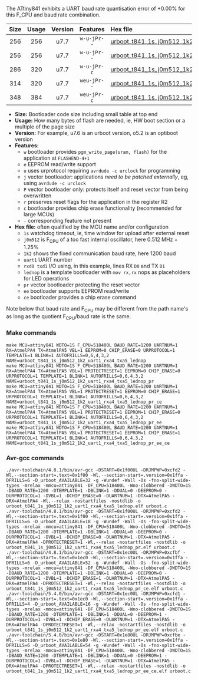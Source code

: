 The ATtiny841 exhibits a UART baud rate quantisation error of +0.00% for this F_CPU and baud rate combination.

|Size|Usage|Version|Features|Hex file|
|:-:|:-:|:-:|:-:|:--|
|256|256|u7.7|`w-u-jPr--`|[urboot_t841_1s_j0m512_1k2_uart1_rxa4_txa5_lednop.hex](https://raw.githubusercontent.com/stefanrueger/urboot.hex/main/mcus/attiny841/watchdog_1_s/internal_oscillator_j%2B1.25%25/%2B0m512000_hz/%2B%2B%2B1k2_baud/uart1_rxa4_txa5/lednop/urboot_t841_1s_j0m512_1k2_uart1_rxa4_txa5_lednop.hex)|
|256|256|u7.7|`w-u-jPr--`|[urboot_t841_1s_j0m512_1k2_uart1_rxa4_txa5_lednop_pr.hex](https://raw.githubusercontent.com/stefanrueger/urboot.hex/main/mcus/attiny841/watchdog_1_s/internal_oscillator_j%2B1.25%25/%2B0m512000_hz/%2B%2B%2B1k2_baud/uart1_rxa4_txa5/lednop/urboot_t841_1s_j0m512_1k2_uart1_rxa4_txa5_lednop_pr.hex)|
|286|320|u7.7|`w-u-jPr-c`|[urboot_t841_1s_j0m512_1k2_uart1_rxa4_txa5_lednop_pr_ce.hex](https://raw.githubusercontent.com/stefanrueger/urboot.hex/main/mcus/attiny841/watchdog_1_s/internal_oscillator_j%2B1.25%25/%2B0m512000_hz/%2B%2B%2B1k2_baud/uart1_rxa4_txa5/lednop/urboot_t841_1s_j0m512_1k2_uart1_rxa4_txa5_lednop_pr_ce.hex)|
|314|320|u7.7|`weu-jPr--`|[urboot_t841_1s_j0m512_1k2_uart1_rxa4_txa5_lednop_pr_ee.hex](https://raw.githubusercontent.com/stefanrueger/urboot.hex/main/mcus/attiny841/watchdog_1_s/internal_oscillator_j%2B1.25%25/%2B0m512000_hz/%2B%2B%2B1k2_baud/uart1_rxa4_txa5/lednop/urboot_t841_1s_j0m512_1k2_uart1_rxa4_txa5_lednop_pr_ee.hex)|
|348|384|u7.7|`weu-jPr-c`|[urboot_t841_1s_j0m512_1k2_uart1_rxa4_txa5_lednop_pr_ee_ce.hex](https://raw.githubusercontent.com/stefanrueger/urboot.hex/main/mcus/attiny841/watchdog_1_s/internal_oscillator_j%2B1.25%25/%2B0m512000_hz/%2B%2B%2B1k2_baud/uart1_rxa4_txa5/lednop/urboot_t841_1s_j0m512_1k2_uart1_rxa4_txa5_lednop_pr_ee_ce.hex)|

- **Size:** Bootloader code size including small table at top end
- **Usage:** How many bytes of flash are needed, ie, HW boot section or a multiple of the page size
- **Version:** For example, u7.6 is an urboot version, o5.2 is an optiboot version
- **Features:**
  + `w` bootloader provides `pgm_write_page(sram, flash)` for the application at `FLASHEND-4+1`
  + `e` EEPROM read/write support
  + `u` uses urprotocol requiring `avrdude -c urclock` for programming
  + `j` vector bootloader: applications *need to be patched externally*, eg, using `avrdude -c urclock`
  + `P` vector bootloader only: protects itself and reset vector from being overwritten
  + `r` preserves reset flags for the application in the register R2
  + `c` bootloader provides chip erase functionality (recommended for large MCUs)
  + `-` corresponding feature not present
- **Hex file:** often qualified by the MCU name and/or configuration
  + `1s` watchdog timeout, ie, time window for upload after external reset
  + `j0m512` is F<sub>CPU</sub> of a too fast internal oscillator, here 0.512 MHz + 1.25%
  + `1k2` shows the fixed communication baud rate, here 1200 baud
  + `uart1` UART number
  + `rxd0 txd1` I/O using, in this example, lines RX `D0` and TX `D1`
  + `lednop` is a template bootloader with `mov rx,rx` nops as placeholders for LED operations
  + `pr` vector bootloader protecting the reset vector
  + `ee` bootloader supports EEPROM read/write
  + `ce` bootloader provides a chip erase command


Note below that baud rate and F<sub>CPU</sub> may be different from the path name's as long as the quotient F<sub>CPU</sub>/baud rate is the same.

### Make commands
```
make MCU=attiny841 WDTO=1S F_CPU=518400L BAUD_RATE=1200 UARTNUM=1 RX=AtmelPA4 TX=AtmelPA5 VBL=1 EEPROM=0 CHIP_ERASE=0 URPROTOCOL=1 TEMPLATE=1 BLINK=1 AUTOFRILLS=0,6,4,3,2 NAME=urboot_t841_1s_j0m512_1k2_uart1_rxa4_txa5_lednop
make MCU=attiny841 WDTO=1S F_CPU=518400L BAUD_RATE=1200 UARTNUM=1 RX=AtmelPA4 TX=AtmelPA5 VBL=1 PROTECTRESET=1 EEPROM=0 CHIP_ERASE=0 URPROTOCOL=1 TEMPLATE=1 BLINK=1 AUTOFRILLS=0,6,4,3,2 NAME=urboot_t841_1s_j0m512_1k2_uart1_rxa4_txa5_lednop_pr
make MCU=attiny841 WDTO=1S F_CPU=518400L BAUD_RATE=1200 UARTNUM=1 RX=AtmelPA4 TX=AtmelPA5 VBL=1 PROTECTRESET=1 EEPROM=0 CHIP_ERASE=1 URPROTOCOL=1 TEMPLATE=1 BLINK=1 AUTOFRILLS=0,6,4,3,2 NAME=urboot_t841_1s_j0m512_1k2_uart1_rxa4_txa5_lednop_pr_ce
make MCU=attiny841 WDTO=1S F_CPU=518400L BAUD_RATE=1200 UARTNUM=1 RX=AtmelPA4 TX=AtmelPA5 VBL=1 PROTECTRESET=1 EEPROM=1 CHIP_ERASE=0 URPROTOCOL=1 TEMPLATE=1 BLINK=1 AUTOFRILLS=0,6,4,3,2 NAME=urboot_t841_1s_j0m512_1k2_uart1_rxa4_txa5_lednop_pr_ee
make MCU=attiny841 WDTO=1S F_CPU=518400L BAUD_RATE=1200 UARTNUM=1 RX=AtmelPA4 TX=AtmelPA5 VBL=1 PROTECTRESET=1 EEPROM=1 CHIP_ERASE=1 URPROTOCOL=1 TEMPLATE=1 BLINK=1 AUTOFRILLS=0,6,4,3,2 NAME=urboot_t841_1s_j0m512_1k2_uart1_rxa4_txa5_lednop_pr_ee_ce
```

### Avr-gcc commands
```
./avr-toolchain/4.8.1/bin/avr-gcc -DSTART=0x1f00UL -DRJMPWP=0xcfd2 -Wl,--section-start=.text=0x1f00 -Wl,--section-start=.version=0x1ffa -DFRILLS=6 -D_urboot_AVAILABLE=32 -g -Wundef -Wall -Os -fno-split-wide-types -mrelax -mmcu=attiny841 -DF_CPU=518400L -Wno-clobbered -DWDTO=1S -DBAUD_RATE=1200 -DTEMPLATE=1 -DBLINK=1 -DDUAL=0 -DEEPROM=0 -DURPROTOCOL=1 -DVBL=1 -DCHIP_ERASE=0 -DUARTNUM=1 -DTX=AtmelPA5 -DRX=AtmelPA4 -Wl,--relax -nostartfiles -nostdlib -o urboot_t841_1s_j0m512_1k2_uart1_rxa4_txa5_lednop.elf urboot.c
./avr-toolchain/4.8.1/bin/avr-gcc -DSTART=0x1f00UL -DRJMPWP=0xcfd2 -Wl,--section-start=.text=0x1f00 -Wl,--section-start=.version=0x1ffa -DFRILLS=6 -D_urboot_AVAILABLE=18 -g -Wundef -Wall -Os -fno-split-wide-types -mrelax -mmcu=attiny841 -DF_CPU=518400L -Wno-clobbered -DWDTO=1S -DBAUD_RATE=1200 -DTEMPLATE=1 -DBLINK=1 -DDUAL=0 -DEEPROM=0 -DURPROTOCOL=1 -DVBL=1 -DCHIP_ERASE=0 -DUARTNUM=1 -DTX=AtmelPA5 -DRX=AtmelPA4 -DPROTECTRESET=1 -Wl,--relax -nostartfiles -nostdlib -o urboot_t841_1s_j0m512_1k2_uart1_rxa4_txa5_lednop_pr.elf urboot.c
./avr-toolchain/4.8.1/bin/avr-gcc -DSTART=0x1ec0UL -DRJMPWP=0xcfbf -Wl,--section-start=.text=0x1ec0 -Wl,--section-start=.version=0x1ffa -DFRILLS=6 -D_urboot_AVAILABLE=52 -g -Wundef -Wall -Os -fno-split-wide-types -mrelax -mmcu=attiny841 -DF_CPU=518400L -Wno-clobbered -DWDTO=1S -DBAUD_RATE=1200 -DTEMPLATE=1 -DBLINK=1 -DDUAL=0 -DEEPROM=0 -DURPROTOCOL=1 -DVBL=1 -DCHIP_ERASE=1 -DUARTNUM=1 -DTX=AtmelPA5 -DRX=AtmelPA4 -DPROTECTRESET=1 -Wl,--relax -nostartfiles -nostdlib -o urboot_t841_1s_j0m512_1k2_uart1_rxa4_txa5_lednop_pr_ce.elf urboot.c
./avr-toolchain/5.4.0/bin/avr-gcc -DSTART=0x1ec0UL -DRJMPWP=0xcfd1 -Wl,--section-start=.text=0x1ec0 -Wl,--section-start=.version=0x1ffa -DFRILLS=4 -D_urboot_AVAILABLE=16 -g -Wundef -Wall -Os -fno-split-wide-types -mrelax -mmcu=attiny841 -DF_CPU=518400L -Wno-clobbered -DWDTO=1S -DBAUD_RATE=1200 -DTEMPLATE=1 -DBLINK=1 -DDUAL=0 -DEEPROM=1 -DURPROTOCOL=1 -DVBL=1 -DCHIP_ERASE=0 -DUARTNUM=1 -DTX=AtmelPA5 -DRX=AtmelPA4 -DPROTECTRESET=1 -Wl,--relax -nostartfiles -nostdlib -o urboot_t841_1s_j0m512_1k2_uart1_rxa4_txa5_lednop_pr_ee.elf urboot.c
./avr-toolchain/5.4.0/bin/avr-gcc -DSTART=0x1e80UL -DRJMPWP=0xcfbe -Wl,--section-start=.text=0x1e80 -Wl,--section-start=.version=0x1ffa -DFRILLS=6 -D_urboot_AVAILABLE=54 -g -Wundef -Wall -Os -fno-split-wide-types -mrelax -mmcu=attiny841 -DF_CPU=518400L -Wno-clobbered -DWDTO=1S -DBAUD_RATE=1200 -DTEMPLATE=1 -DBLINK=1 -DDUAL=0 -DEEPROM=1 -DURPROTOCOL=1 -DVBL=1 -DCHIP_ERASE=1 -DUARTNUM=1 -DTX=AtmelPA5 -DRX=AtmelPA4 -DPROTECTRESET=1 -Wl,--relax -nostartfiles -nostdlib -o urboot_t841_1s_j0m512_1k2_uart1_rxa4_txa5_lednop_pr_ee_ce.elf urboot.c
```


